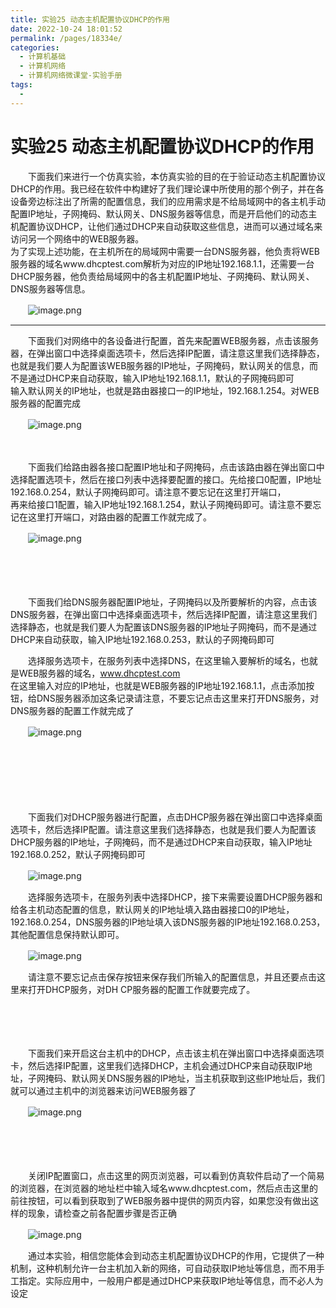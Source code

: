 ```yaml
---
title: 实验25 动态主机配置协议DHCP的作用
date: 2022-10-24 18:01:52
permalink: /pages/18334e/
categories:
  - 计算机基础
  - 计算机网络
  - 计算机网络微课堂-实验手册
tags:
  - 
---
```

# 实验25 动态主机配置协议DHCP的作用

　　下面我们来进行一个仿真实验，本仿真实验的目的在于验证动态主机配置协议DHCP的作用。我已经在软件中构建好了我们理论课中所使用的那个例子，并在各设备旁边标注出了所需的配置信息，我们的应用需求是不给局域网中的各主机手动配置IP地址，子网掩码、默认网关、DNS服务器等信息，而是开启他们的动态主机配置协议DHCP，让他们通过DHCP来自动获取这些信息，进而可以通过域名来访问另一个网络中的WEB服务器。  
为了实现上述功能，在主机所在的局域网中需要一台DNS服务器，他负责将WEB服务器的域名www.dhcptest.com解析为对应的IP地址192.168.1.1，还需要一台DHCP服务器，他负责给局域网中的各主机配置IP地址、子网掩码、默认网关、DNS服务器等信息。

　　![image.png](https://image.peterjxl.com/blog/image-20220109161728-t7lshel.png)

---

　　下面我们对网络中的各设备进行配置，首先来配置WEB服务器，点击该服务器，在弹出窗口中选择桌面选项卡，然后选择IP配置，请注意这里我们选择静态，也就是我们要人为配置该WEB服务器的IP地址，子网掩码，默认网关的信息，而不是通过DHCP来自动获取，输入IP地址192.168.1.1，默认的子网掩码即可  
输入默认网关的IP地址，也就是路由器接口一的IP地址，192.168.1.254。对WEB服务器的配置完成

　　![image.png](https://image.peterjxl.com/blog/image-20220109161715-lvvonnz.png)

　　‍

　　下面我们给路由器各接口配置IP地址和子网掩码，点击该路由器在弹出窗口中选择配置选项卡，然后在接口列表中选择要配置的接口。先给接口0配置，IP地址192.168.0.254，默认子网掩码即可。请注意不要忘记在这里打开端口，  
再来给接口1配置，输入IP地址192.168.1.254，默认子网掩码即可。请注意不要忘记在这里打开端口，对路由器的配置工作就完成了。

　　![image.png](https://image.peterjxl.com/blog/image-20220109161802-jamroqp.png)

　　‍

　　‍

　　下面我们给DNS服务器配置IP地址，子网掩码以及所要解析的内容，点击该DNS服务器，在弹出窗口中选择桌面选项卡，然后选择IP配置，请注意这里我们选择静态，也就是我们要人为配置该DNS服务器的IP地址子网掩码，而不是通过DHCP来自动获取，输入IP地址192.168.0.253，默认的子网掩码即可

　　选择服务选项卡，在服务列表中选择DNS，在这里输入要解析的域名，也就是WEB服务器的域名，www.dhcptest.com  
在这里输入对应的IP地址，也就是WEB服务器的IP地址192.168.1.1，点击添加按钮，给DNS服务器添加这条记录请注意，不要忘记点击这里来打开DNS服务，对DNS服务器的配置工作就完成了

　　![image.png](https://image.peterjxl.com/blog/image-20220109162032-9diygr9.png)

　　‍

　　‍

　　‍

　　下面我们对DHCP服务器进行配置，点击DHCP服务器在弹出窗口中选择桌面选项卡，然后选择IP配置。请注意这里我们选择静态，也就是我们要人为配置该DHCP服务器的IP地址，子网掩码，而不是通过DHCP来自动获取，输入IP地址192.168.0.252，默认子网掩码即可

　　![image.png](https://image.peterjxl.com/blog/image-20220109162118-5qayohu.png)

　　选择服务选项卡，在服务列表中选择DHCP，接下来需要设置DHCP服务器和给各主机动态配置的信息，默认网关的IP地址填入路由器接口0的IP地址，192.168.0.254，DNS服务器的IP地址填入该DNS服务器的IP地址192.168.0.253，其他配置信息保持默认即可。

　　![image.png](https://image.peterjxl.com/blog/image-20220109162204-frkjmb4.png)

　　请注意不要忘记点击保存按钮来保存我们所输入的配置信息，并且还要点击这里来打开DHCP服务，对DH CP服务器的配置工作就要完成了。

　　‍

　　‍

　　下面我们来开启这台主机中的DHCP，点击该主机在弹出窗口中选择桌面选项卡，然后选择IP配置，这里我们选择DHCP，主机会通过DHCP来自动获取IP地址，子网掩码、默认网关DNS服务器的IP地址，当主机获取到这些IP地址后，我们就可以通过主机中的浏览器来访问WEB服务器了

　　![image.png](https://image.peterjxl.com/blog/image-20220109162237-g3rgqfi.png)

　　‍

　　‍

　　关闭IP配置窗口，点击这里的网页浏览器，可以看到仿真软件启动了一个简易的浏览器，在浏览器的地址栏中输入域名www.dhcptest.com，然后点击这里的前往按钮，可以看到获取到了WEB服务器中提供的网页内容，如果您没有做出这样的现象，请检查之前各配置步骤是否正确

　　![image.png](https://image.peterjxl.com/blog/image-20220109162256-b3xohfo.png)

　　通过本实验，相信您能体会到动态主机配置协议DHCP的作用，它提供了一种机制，这种机制允许一台主机加入新的网络，可自动获取IP地址等信息，而不用手工指定。实际应用中，一般用户都是通过DHCP来获取IP地址等信息，而不必人为设定

　　‍
